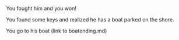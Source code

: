 You fought him and you won!

You found some keys and realized he has a boat parked on the shore.

You go to his boat (link to boatending.md)